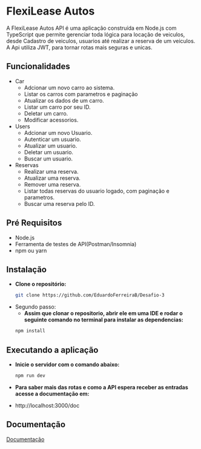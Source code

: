 
# FlexiLease Autos

A FlexiLease Autos API é uma aplicação construída em Node.js com TypeScript que permite gerenciar toda lógica para locação de veiculos, desde Cadastro de veiculos, usuarios até realizar a reserva de um veiculos. A Api utiliza JWT, para tornar rotas mais seguras e unicas.


## Funcionalidades
- Car
    - Adcionar um novo carro ao sistema.
    - Listar os carros com parametros e paginação
    - Atualizar os dados de um carro.
    - Listar um carro por seu ID.
    - Deletar um carro.
    - Modificar acessorios.
- Users
    - Adcionar um novo Usuario.
    - Autenticar um usuario.
    - Atualizar um usuario.
    - Deletar um usuario.
    - Buscar um usuario.
- Reservas
    - Realizar uma reserva.
    - Atualizar uma reserva.
    - Remover uma reserva.
    - Listar todas reservas do usuario logado, com paginação e parametros.
    - Buscar uma reserva pelo ID.

## Pré Requisitos

- Node.js
- Ferramenta de testes de API(Postman/Insomnia)
- npm ou yarn

## Instalação

- **Clone o repositório:**
    ```bash
    git clone https://github.com/EduardoFerreiraB/Desafio-3
    ```
- Segundo passo:
    - **Assim que clonar o repositorio, abrir ele em uma IDE e rodar o seguinte comando no terminal para instalar as dependencias:**
    ```bash
    npm install
    ```
## Executando a aplicação

- **Inicie o servidor com o comando abaixo:**
     ```bash
    npm run dev
    ```
- **Para saber mais das rotas e como a API espera receber as entradas acesse a documentação em:**

- http://localhost:3000/doc
## Documentação

[Documentação](http://localhost:3000/doc)


